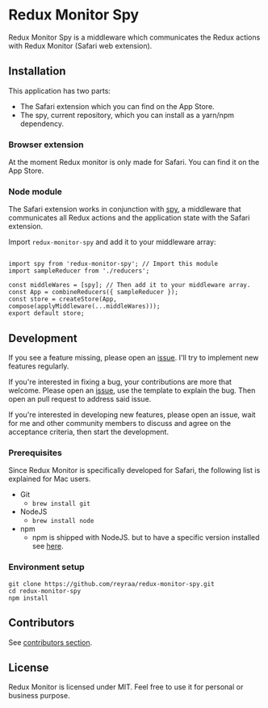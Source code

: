 # Redux Monitor Spy
Redux Monitor Spy is a middleware which communicates the Redux actions with Redux Monitor (Safari web extension).


## Installation
This application has two parts:
- The Safari extension which you can find on the App Store. 
- The spy, current repository, which you can install as a yarn/npm dependency. 


### Browser extension
At the moment Redux monitor is only made for Safari. You can find it on the App Store. 


### Node module
The Safari extension works in conjunction with [spy](https://github.com/reyraa/redux-monitor-spy-spy), a middleware that communicates all Redux actions and the application state with the Safari extension.

Import `redux-monitor-spy` and add it to your middleware array:

```

import spy from 'redux-monitor-spy'; // Import this module
import sampleReducer from './reducers';

const middleWares = [spy]; // Then add it to your middleware array.
const App = combineReducers({ sampleReducer });
const store = createStore(App, compose(applyMiddleware(...middleWares)));
export default store;

```

## Development
If you see a feature missing, please open an [issue](https://github.com/reyraa/redux-monitor-spy/issues). I'll try to implement new features regularly.

If you're interested in fixing a bug, your contributions are more that welcome. Please open an [issue](https://github.com/reyraa/redux-monitor-spy/issues), use the template to explain the bug. Then open an pull request to address said issue.

If you're interested in developing new features, please open an issue, wait for me and other community members to discuss and agree on the acceptance criteria, then start the development.


### Prerequisites
Since Redux Monitor is specifically developed for Safari, the following list is explained for Mac users.
 - Git
   - `brew install git`
 - NodeJS
   - `brew install node`
 - npm
   - npm is shipped with NodeJS. but to have a specific version installed see [here](https://stackoverflow.com/questions/9755841/how-can-i-change-the-version-of-npm-using-nvm).


### Environment setup
```
git clone https://github.com/reyraa/redux-monitor-spy.git
cd redux-monitor-spy
npm install
```


## Contributors
See [contributors section](https://github.com/reyraa/redux-monitor-spy/graphs/contributors).


## License
Redux Monitor is licensed under MIT. Feel free to use it for personal or business purpose.
